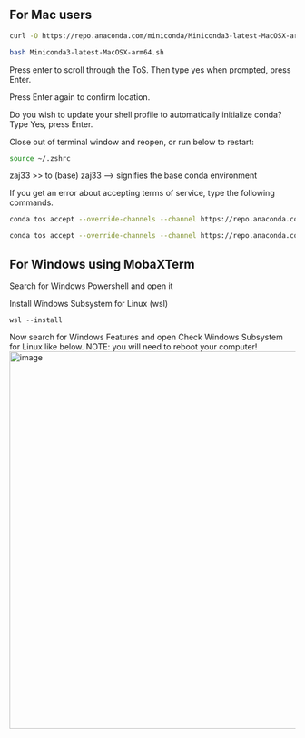 ## For Mac users
```bash
curl -O https://repo.anaconda.com/miniconda/Miniconda3-latest-MacOSX-arm64.sh
```
```bash
bash Miniconda3-latest-MacOSX-arm64.sh
```
Press enter to scroll through the ToS. Then type yes when prompted, press Enter.

Press Enter again to confirm location.

Do you wish to update your shell profile to automatically initialize conda?
Type Yes, press Enter. 

Close out of terminal window and reopen, or run below to restart:
```bash
source ~/.zshrc
```

zaj33 >> to (base) zaj33 --> signifies the base conda environment

If you get an error about accepting terms of service, type the following commands. 
```bash
conda tos accept --override-channels --channel https://repo.anaconda.com/pkgs/main
```
```bash
conda tos accept --override-channels --channel https://repo.anaconda.com/pkgs/r 
```
## For Windows using MobaXTerm

Search for Windows Powershell and open it

Install Windows Subsystem for Linux (wsl)
```shell
wsl --install
```

Now search for Windows Features and open
Check Windows Subsystem for Linux like below. NOTE: you will need to reboot your computer!
<img width="750" height="665" alt="image" src="https://github.com/user-attachments/assets/d9702436-b41b-47db-9afd-65d87637b199" />





